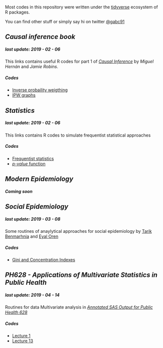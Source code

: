 Most codes in this repository were written under the [tidyverse](https://www.tidyverse.org/) ecosystem of R packages.

You can find other stuff or simply say hi on twitter [@gabc91](https://twitter.com/Gabc91)

## *Causal inference book*
##### last update: 2019 - 02 - 06
This links contains useful R codes for part 1 of [*Causal Inference*](https://www.hsph.harvard.edu/miguel-hernan/causal-inference-book/) by *Miguel Hernán* and *Jamie Robins*.

##### Codes
- [Inverse probaility weigthing]()
- [IPW graphs]()

## *Statistics*
##### last update: 2019 - 02 - 06
This links contains R codes to simulate frequentist statistical approaches

##### Codes
- [Frequentist statistics]()
- [*p-value* function]()

## *Modern Epidemiology*

##### *Coming soon*


## *Social Epidemiology*
##### last update: 2019 - 03 - 08

Some routines of anaylytical approaches for social epidemiology by [Tarik Benmarhnia](https://twitter.com/TBenmarhnia) and [Eyal Oren](https://publichealth.sdsu.edu/oren/)

##### Codes
- [Gini and Concentration Indexes](https://gcarrascoe.github.io/epi_stats/PH700/Gini_conc.html)

## *PH628 - Applications of Multivariate Statistics in Public Health*
##### last update: 2019 - 04 - 14

Routines for data Multivariate analysis in [*Annotated SAS Output for Public Health 628*](https://redshelf.com/book/791372/)

##### Codes
- [Lecture 1](https://gcarrascoe.github.io/epi_stats/PH628/PH628_L1.html)
- [Lecture 13](https://gcarrascoe.github.io/epi_stats/PH628/PH628_L13.html)
